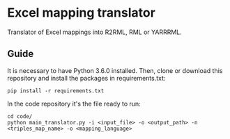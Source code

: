 # Excel mapping translator

Translator of Excel mappings into R2RML, RML or YARRRML. 

## Guide

It is necessary to have Python 3.6.0 installed. Then, clone or download this repository and install the packages in requirements.txt:
```
pip install -r requirements.txt
```
In the code repository it's the file ready to run:

```
cd code/
python main_translator.py -i <input_file> -o <output_path> -n <triples_map_name> -o <mapping_language>
```
